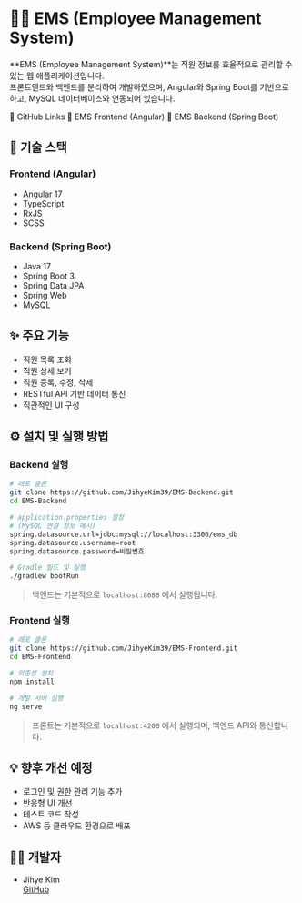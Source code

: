 
# 🧑‍💼 EMS (Employee Management System)

**EMS (Employee Management System)**는 직원 정보를 효율적으로 관리할 수 있는 웹 애플리케이션입니다.  
프론트엔드와 백엔드를 분리하여 개발하였으며, Angular와 Spring Boot를 기반으로 하고, MySQL 데이터베이스와 연동되어 있습니다.

🔗 GitHub Links
🔸 EMS Frontend (Angular)
🔹 EMS Backend (Spring Boot)

## 🔧 기술 스택

### Frontend (Angular)
- Angular 17
- TypeScript
- RxJS
- SCSS

### Backend (Spring Boot)
- Java 17
- Spring Boot 3
- Spring Data JPA
- Spring Web
- MySQL

## ✨ 주요 기능

- 직원 목록 조회
- 직원 상세 보기
- 직원 등록, 수정, 삭제
- RESTful API 기반 데이터 통신
- 직관적인 UI 구성

## ⚙️ 설치 및 실행 방법

### Backend 실행

```bash
# 레포 클론
git clone https://github.com/JihyeKim39/EMS-Backend.git
cd EMS-Backend

# application.properties 설정
# (MySQL 연결 정보 예시)
spring.datasource.url=jdbc:mysql://localhost:3306/ems_db
spring.datasource.username=root
spring.datasource.password=비밀번호

# Gradle 빌드 및 실행
./gradlew bootRun
```

> 백엔드는 기본적으로 `localhost:8080` 에서 실행됩니다.

### Frontend 실행

```bash
# 레포 클론
git clone https://github.com/JihyeKim39/EMS-Frontend.git
cd EMS-Frontend

# 의존성 설치
npm install

# 개발 서버 실행
ng serve
```

> 프론트는 기본적으로 `localhost:4200` 에서 실행되며, 백엔드 API와 통신합니다.

## 💡 향후 개선 예정

- 로그인 및 권한 관리 기능 추가
- 반응형 UI 개선
- 테스트 코드 작성
- AWS 등 클라우드 환경으로 배포

## 🙋‍♀️ 개발자

- Jihye Kim  
  [GitHub](https://github.com/JihyeKim39)
